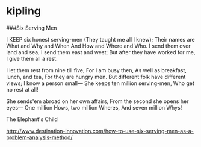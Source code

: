 # kipling

###Six Serving Men

I KEEP six honest serving-men
(They taught me all I knew);
Their names are What and Why and When 
And How and Where and Who.
I send them over land and sea,
I send them east and west;
But after they have worked for me,
I give them all a rest.

I let them rest from nine till five,
For I am busy then,
As well as breakfast, lunch, and tea,
For they are hungry men.
But different folk have different views;
I know a person small—
She keeps ten million serving-men,
Who get no rest at all!

She sends&#39;em abroad on her own affairs,
From the second she opens her eyes—
One million Hows, two million Wheres,
And seven million Whys!

The Elephant's Child

http://www.destination-innovation.com/how-to-use-six-serving-men-as-a-problem-analysis-method/
